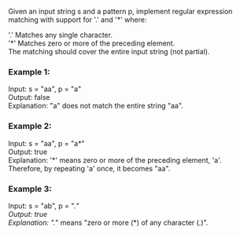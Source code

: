 Given an input string s and a pattern p, implement regular expression matching with support for '.' and '*' where:  

'.' Matches any single character.​​​​  
'*' Matches zero or more of the preceding element.  
The matching should cover the entire input string (not partial).  

 

### Example 1:  

Input: s = "aa", p = "a"  
Output: false  
Explanation: "a" does not match the entire string "aa".  
### Example 2:  

Input: s = "aa", p = "a*"  
Output: true  
Explanation: '*' means zero or more of the preceding element, 'a'. Therefore, by repeating 'a' once, it becomes "aa".  
### Example 3:  

Input: s = "ab", p = ".*"  
Output: true   
Explanation: ".*" means "zero or more (*) of any character (.)".
